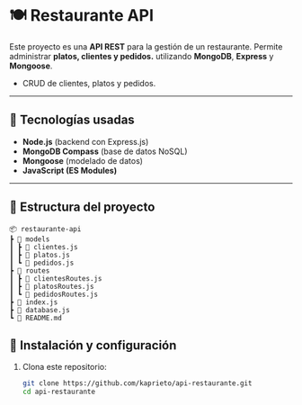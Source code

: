 # 🍽️ Restaurante API

Este proyecto es una **API REST** para la gestión de un restaurante. Permite administrar **platos, clientes y pedidos.** utilizando **MongoDB**, **Express** y **Mongoose**. 
- CRUD de clientes, platos y pedidos.

---

## 🚀 Tecnologías usadas
- **Node.js** (backend con Express.js)
- **MongoDB Compass** (base de datos NoSQL)
- **Mongoose** (modelado de datos)
- **JavaScript (ES Modules)**

---

## 📂 Estructura del proyecto
```
📦 restaurante-api
┣ 📂 models
┃ ┣ 📜 clientes.js
┃ ┣ 📜 platos.js
┃ ┗ 📜 pedidos.js
┣ 📂 routes
┃ ┣ 📜 clientesRoutes.js
┃ ┣ 📜 platosRoutes.js
┃ ┗ 📜 pedidosRoutes.js
┣ 📜 index.js
┣ 📜 database.js
┗ 📜 README.md
```
## 📌 Instalación y configuración

1. Clona este repositorio:
   ```bash
   git clone https://github.com/kaprieto/api-restaurante.git
   cd api-restaurante
